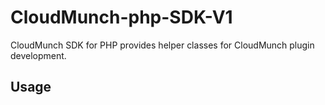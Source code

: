 # CloudMunch-php-SDK-V1
CloudMunch SDK for PHP provides helper classes for CloudMunch plugin development.
## Usage

